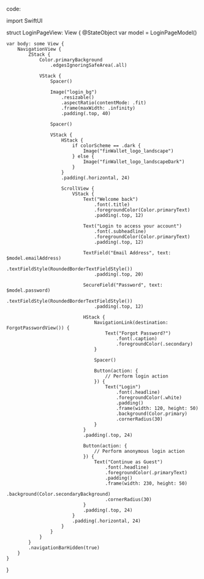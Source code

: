 code:  

import SwiftUI

struct LoginPageView: View {
    @StateObject var model = LoginPageModel()

    var body: some View {
        NavigationView {
            ZStack {
                Color.primaryBackground
                    .edgesIgnoringSafeArea(.all)
                
                VStack {
                    Spacer()
                    
                    Image("login_bg")
                        .resizable()
                        .aspectRatio(contentMode: .fit)
                        .frame(maxWidth: .infinity)
                        .padding(.top, 40)
                    
                    Spacer()
                    
                    VStack {
                        HStack {
                            if colorScheme == .dark {
                                Image("finWallet_logo_landscape")
                            } else {
                                Image("finWallet_logo_landscapeDark")
                            }
                        }
                        .padding(.horizontal, 24)
                        
                        ScrollView {
                            VStack {
                                Text("Welcome back")
                                    .font(.title)
                                    .foregroundColor(Color.primaryText)
                                    .padding(.top, 12)
                                
                                Text("Login to access your account")
                                    .font(.subheadline)
                                    .foregroundColor(Color.primaryText)
                                    .padding(.top, 12)
                                
                                TextField("Email Address", text: $model.emailAddress)
                                    .textFieldStyle(RoundedBorderTextFieldStyle())
                                    .padding(.top, 20)
                                
                                SecureField("Password", text: $model.password)
                                    .textFieldStyle(RoundedBorderTextFieldStyle())
                                    .padding(.top, 12)
                                
                                HStack {
                                    NavigationLink(destination: ForgotPasswordView()) {
                                        Text("Forgot Password?")
                                            .font(.caption)
                                            .foregroundColor(.secondary)
                                    }
                                    
                                    Spacer()
                                    
                                    Button(action: {
                                        // Perform login action
                                    }) {
                                        Text("Login")
                                            .font(.headline)
                                            .foregroundColor(.white)
                                            .padding()
                                            .frame(width: 120, height: 50)
                                            .background(Color.primary)
                                            .cornerRadius(30)
                                    }
                                }
                                .padding(.top, 24)
                                
                                Button(action: {
                                    // Perform anonymous login action
                                }) {
                                    Text("Continue as Guest")
                                        .font(.headline)
                                        .foregroundColor(.primaryText)
                                        .padding()
                                        .frame(width: 230, height: 50)
                                        .background(Color.secondaryBackground)
                                        .cornerRadius(30)
                                }
                                .padding(.top, 24)
                            }
                            .padding(.horizontal, 24)
                        }
                    }
                }
            }
            .navigationBarHidden(true)
        }
    }
}
